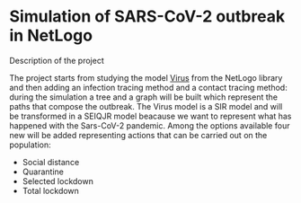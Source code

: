 # Simulation of SARS-CoV-2 outbreak in NetLogo

Description of the project

The project starts from studying the model [Virus](https://ccl.northwestern.edu/netlogo/models/Virus) from the NetLogo library and then adding an infection tracing method and a contact tracing method: during the simulation a tree and a graph will be built which represent the paths that compose the outbreak.
The Virus model is a SIR model and will be transformed in a SEIQJR model beacause we want to represent what has happened with the Sars-CoV-2 pandemic.
Among the options available four new will be added representing actions that can be carried out on the population:
- Social distance
- Quarantine
- Selected lockdown
- Total lockdown